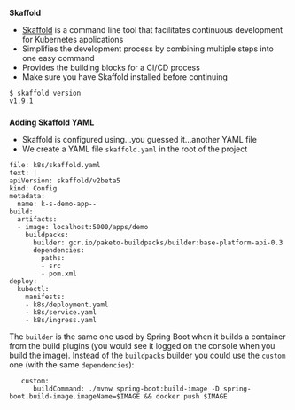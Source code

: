 **Skaffold**

*   [Skaffold](https://github.com/GoogleContainerTools/skaffold) is a command line tool that facilitates continuous development for Kubernetes applications
*   Simplifies the development process by combining multiple steps into one easy command
*   Provides the building blocks for a CI/CD process
*   Make sure you have Skaffold installed before continuing


```
$ skaffold version
v1.9.1
```



### 
**Adding Skaffold YAML**



*   Skaffold is configured using…you guessed it…another YAML file
*   We create a YAML file `skaffold.yaml` in the root of the project


```editor:append-lines-to-file
file: k8s/skaffold.yaml
text: |
apiVersion: skaffold/v2beta5
kind: Config
metadata:
  name: k-s-demo-app--
build:
  artifacts:
  - image: localhost:5000/apps/demo
    buildpacks:
      builder: gcr.io/paketo-buildpacks/builder:base-platform-api-0.3
      dependencies:
        paths:
        - src
        - pom.xml
deploy:
  kubectl:
    manifests:
    - k8s/deployment.yaml
    - k8s/service.yaml
    - k8s/ingress.yaml
```


The `builder` is the same one used by Spring Boot when it builds a container from the build plugins (you would see it logged on the console when you build the image). Instead of the `buildpacks` builder you could use the `custom` one (with the same `dependencies`):


```
   custom:
      buildCommand: ./mvnw spring-boot:build-image -D spring-boot.build-image.imageName=$IMAGE && docker push $IMAGE
```



